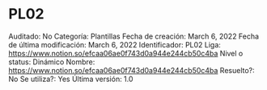 # PL02

Auditado: No
Categoría: Plantillas
Fecha de creación: March 6, 2022
Fecha de última modificación: March 6, 2022
Identificador: PL02
Liga: https://www.notion.so/efcaa06ae0f743d0a944e244cb50c4ba 
Nivel o status: Dinámico
Nombre: https://www.notion.so/efcaa06ae0f743d0a944e244cb50c4ba 
Resuelto?: No
Se utiliza?: Yes
Última versión: 1.0